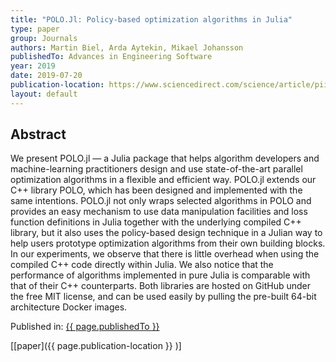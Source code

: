 ```yaml
---
title: "POLO.Jl: Policy-based optimization algorithms in Julia"
type: paper
group: Journals
authors: Martin Biel, Arda Aytekin, Mikael Johansson
publishedTo: Advances in Engineering Software
year: 2019
date: 2019-07-20
publication-location: https://www.sciencedirect.com/science/article/pii/S0965997818311049
layout: default
---
```


## Abstract

We present POLO.jl — a Julia package that helps algorithm developers and machine-learning practitioners design and use state-of-the-art parallel optimization algorithms in a flexible and efficient way. POLO.jl extends our C++ library POLO, which has been designed and implemented with the same intentions. POLO.jl not only wraps selected algorithms in POLO and provides an easy mechanism to use data manipulation facilities and loss function definitions in Julia together with the underlying compiled C++ library, but it also uses the policy-based design technique in a Julian way to help users prototype optimization algorithms from their own building blocks. In our experiments, we observe that there is little overhead when using the compiled C++ code directly within Julia. We also notice that the performance of algorithms implemented in pure Julia is comparable with that of their C++ counterparts. Both libraries are hosted on GitHub under the free MIT license, and can be used easily by pulling the pre-built 64-bit architecture Docker images.

Published in: [{{ page.publishedTo }}](https://www.sciencedirect.com/journal/advances-in-engineering-software/vol/136/suppl/C)

[[paper]({{ page.publication-location }} )]
